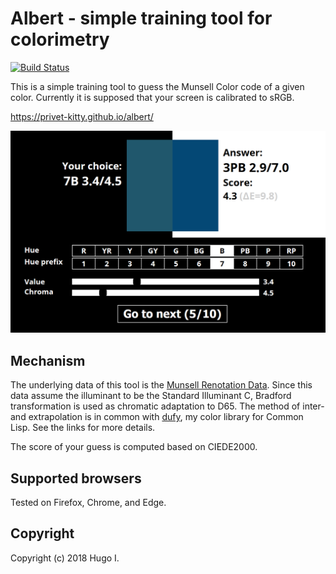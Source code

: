 # Albert - simple training tool for colorimetry

[![Build Status](https://api.travis-ci.org/privet-kitty/albert.svg?branch=master)](https://travis-ci.org/privet-kitty/albert)

This is a simple training tool to guess the Munsell Color code of a given color. Currently it is supposed that your screen is calibrated to sRGB.

https://privet-kitty.github.io/albert/

![screenshot](https://github.com/privet-kitty/albert/blob/master/screenshot.png)

## Mechanism
The underlying data of this tool is the [Munsell Renotation Data](https://www.rit.edu/cos/colorscience/rc_munsell_renotation.php). Since this data assume the illuminant to be the Standard Illuminant C, Bradford transformation is used as chromatic adaptation to D65. The method of inter- and extrapolation is in common with [dufy](https://github.com/privet-kitty/dufy), my color library for Common Lisp. See the links for more details.

The score of your guess is computed based on CIEDE2000.

## Supported browsers
Tested on Firefox, Chrome, and Edge.

## Copyright
Copyright (c) 2018 Hugo I.
